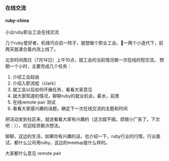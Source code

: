 ### 在线交流

#### ruby-china

小众ruby职业工会在线交流

几个ruby爱好者，机缘巧合前一阵子，就想做个职业工会。一两个小迭代下，前两天就凑合着内测上线了。 

北京时间周日（7月14日）上午10点，就工会的当前情况做一次在线的短交流。 预期一个小时，主要完成几个任务：

1. 介绍工会起由
2. 介绍入职流程（clark）
3. 就工会以后如何开展任务，看看大家意见
3. 就大家知道的情况，聊聊ruby的就业机会，薪水，前景
4. 在线remote pair 测试
5. 看看大家感兴趣的话题，确定下一次在线交流的主题和时间


把活动发到社区来，就说看看大家有兴趣的（这次就不插，烦银小广告了，下次吧：）），欢迎给贡献点想法。




聊聊，这边的生活，如果你有兴趣的话，也介绍一下，ruby行业的行情，行业面试，都什么公司用ruby。这边的meetup是什么样的。


大家都什么意见
remote pair
